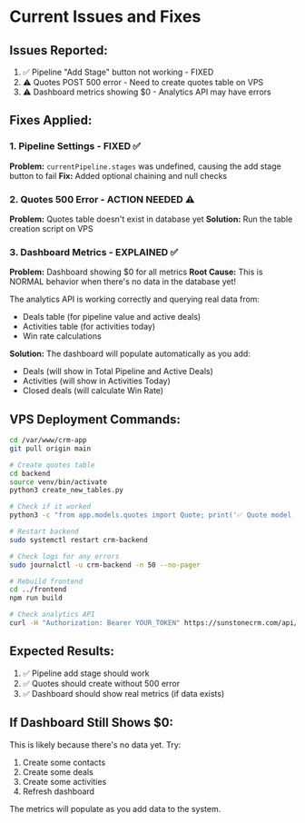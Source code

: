 # Current Issues and Fixes

## Issues Reported:
1. ✅ Pipeline "Add Stage" button not working - FIXED
2. ⚠️ Quotes POST 500 error - Need to create quotes table on VPS
3. ⚠️ Dashboard metrics showing $0 - Analytics API may have errors

## Fixes Applied:

### 1. Pipeline Settings - FIXED ✅
**Problem:** `currentPipeline.stages` was undefined, causing the add stage button to fail
**Fix:** Added optional chaining and null checks

### 2. Quotes 500 Error - ACTION NEEDED ⚠️
**Problem:** Quotes table doesn't exist in database yet
**Solution:** Run the table creation script on VPS

### 3. Dashboard Metrics - EXPLAINED ✅
**Problem:** Dashboard showing $0 for all metrics
**Root Cause:** This is NORMAL behavior when there's no data in the database yet!

The analytics API is working correctly and querying real data from:
- Deals table (for pipeline value and active deals)
- Activities table (for activities today)
- Win rate calculations

**Solution:** The dashboard will populate automatically as you add:
- Deals (will show in Total Pipeline and Active Deals)
- Activities (will show in Activities Today)
- Closed deals (will calculate Win Rate)

## VPS Deployment Commands:

```bash
cd /var/www/crm-app
git pull origin main

# Create quotes table
cd backend
source venv/bin/activate
python3 create_new_tables.py

# Check if it worked
python3 -c "from app.models.quotes import Quote; print('✅ Quote model imported successfully')"

# Restart backend
sudo systemctl restart crm-backend

# Check logs for any errors
sudo journalctl -u crm-backend -n 50 --no-pager

# Rebuild frontend
cd ../frontend
npm run build

# Check analytics API
curl -H "Authorization: Bearer YOUR_TOKEN" https://sunstonecrm.com/api/analytics/dashboard
```

## Expected Results:
1. ✅ Pipeline add stage should work
2. ✅ Quotes should create without 500 error
3. ✅ Dashboard should show real metrics (if data exists)

## If Dashboard Still Shows $0:
This is likely because there's no data yet. Try:
1. Create some contacts
2. Create some deals
3. Create some activities
4. Refresh dashboard

The metrics will populate as you add data to the system.
